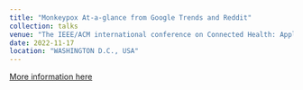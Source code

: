 ```yaml
---
title: "Monkeypox At-a-glance from Google Trends and Reddit"
collection: talks
venue: "The IEEE/ACM international conference on Connected Health: Applications, Systems and Engineering Technologies (CHASE)"
date: 2022-11-17
location: "WASHINGTON D.C., USA"
---
```


[More information here](/files/Monkeypox.pdf)

